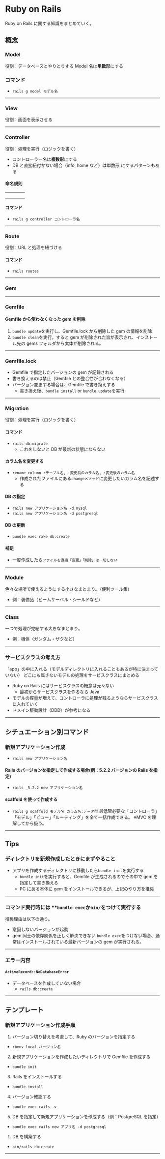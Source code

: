 # Ruby on Rails

Ruby on Rails に関する知識をまとめていく。

## 概念

### Model

役割：データベースとやりとりする
Model 名は**単数形**にする

### コマンド

- `rails g model モデル名`

---

### View

役割：画面を表示させる

---

### Controller

役割：処理を実行（ロジックを書く）

- コントローラー名は**複数形**にする
- DB と直接紐付かない場合（info, home など）は単数形`にするパターンもある

#### 命名規則

|     |     |     |     |
| :-- | :-- | :-- | :-- |
|     |     |     |     |
|     |     |     |     |
|     |     |     |     |

#### コマンド

- `rails g controller コントローラ名`

---

### Route

役割：URL と処理を紐づける

#### コマンド

- `rails routes`

---

### Gem

---

### Gemfile

#### Gemfile から使わなくなった gem を削除

1. `bundle update`を実行し、Gemfile.lock から削除した gem の情報を削除
2. `bundle clean`を実行。すると gem が削除された旨が表示され、インストール先の gems フォルダから実体が削除される。

---

### Gemfile.lock

- Gemfile で指定したバージョンの gem が記録される
- 書き換えるのは禁止（Gemfile との整合性が合わなくなる）
- バージョン変更する場合は、Gemfile で書き換えする
  - 書き換え後、`bundle install` or `bundle update`を実行

---

### Migration

役割：処理を実行（ロジックを書く）

#### コマンド

- `rails db:migrate`
  - これをしないと DB が最新の状態にならない

#### カラム名を変更する

- `rename_column :テーブル名, :変更前のカラム名, :変更後のカラム名`
  - 作成されたファイルにある`changeメソッド`に変更したいカラム名を記述する

#### DB の指定

- `rails new アプリケーション名 -d mysql`
- `rails new アプリケーション名 -d postgresql`

#### DB の更新

- `bundle exec rake db:create`

#### 補足

- 一度作成したら`ファイルを直接「変更」「削除」は一切しない`

---

### Module

色々な場所で使えるようにする小さなまとまり。（便利ツール集）

- 例：装備品（ビームサーベル・シールドなど）

---

### Class

一つで処理が完結する大きなまとまり。

- 例：機体（ガンダム・ザクなど）

---

### サービスクラスの考え方

「app」の中に入れる（モデルディレクトリに入れることもあるが特に決まっていない）
どこにも属さないモデルの処理をサービスクラスにまとめる

- Ruby on Rails にはサービスクラスの概念は元々ない
  - 最初からサービスクラスを作るなら Java
- モデルの容量が増えて、コントローラに処理が残るようならサービスクラスに入れていく
- ドメイン駆動設計（DDD）が参考になる

---

## シチュエーション別コマンド

### 新規アプリケーション作成

- `rails new アプリケーション名`

#### Rails のバージョンを指定して作成する場合(例：5.2.2 バージョンの Rails を指定)

- `rails _5.2.2 new アプリケーション名`

#### scaffold を使って作成する

- `rails g scaffold モデル名 カラム名:データ型`
  最低限必要な「コントローラ」「モデル」「ビュー」「ルーティング」を全て一括作成できる。
  ※MVC を理解してから扱う。

---

## Tips

### ディレクトリを新規作成したときにまずやること

- アプリを作成するディレクトリに移動したら`bundle init`を実行する
  - `bundle init`を実行すると、Gemfile が生成されるのでその中で gem を指定して書き換える
  - PC にある本体に gem をインストールできるが、上記のやり方を推奨

---

### コマンド実行時には \*\*`bundle exec`か`bin/`をつけて実行する

推奨理由は以下の通り。

- 意図しないバージョンが起動
- gem 同士の依存関係を正しく解決できない
  `bundle exec`をつけない場合、通常はインストールされている最新バージョンの gem が実行される。

---

### エラー内容

#### `ActiveRecord::NoDatabaseError`

- データベースを作成していない場合
  - `rails db:create`

---

## テンプレート

### 新規アプリケーション作成手順

1. バージョン切り替えを考慮して、Ruby のバージョンを指定する

- `rbenv local バージョン名`

2. 新規アプリケーションを作成したいディレクトリで Gemfile を作成する

- `bundle init`

3. Rails をインストールする

- `bundle install`

4. バージョン確認する

- `bundle exec rails -v`

5. DB を指定して新規アプリケーションを作成する（例：PostgreSQL を指定）

- `bundle exec rails new アプリ名 -d postgresql`

1. DB を構築する

- `bin/rails db:create`

---
